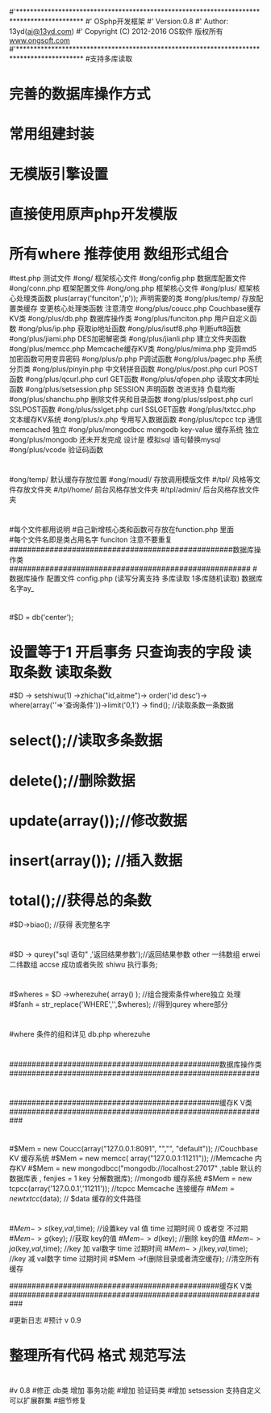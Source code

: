 #'******************************************************************************************
#' OSphp开发框架
#' Version:0.8
#' Author: 13yd(ai@13yd.com)
#' Copyright (C) 2012-2016 OS软件 版权所有 www.ongsoft.com
#'******************************************************************************************
#支持多库读取
#   完善的数据库操作方式
#   常用组建封装
#   无模版引擎设置
#   直接使用原声php开发模版
#  所有where 推荐使用 数组形式组合
#test.php                   测试文件
#ong/                       框架核心文件
#ong/config.php             数据库配置文件
#ong/conn.php               框架配置文件
#ong/ong.php                框架核心文件
#ong/plus/                  框架核心处理类函数  plus(array('funciton','p')); 声明需要的类
#ong/plus/temp/             存放配置类缓存  变更核心处理类函数 注意清空
#ong/plus/coucc.php         Couchbase缓存KV类
#ong/plus/db.php            数据库操作类
#ong/plus/funciton.php      用户自定义函数
#ong/plus/ip.php            获取ip地址函数
#ong/plus/isutf8.php        判断uft8函数
#ong/plus/jiami.php         DES加密解密类
#ong/plus/jianli.php        建立文件夹函数
#ong/plus/memcc.php         Memcache缓存KV类
#ong/plus/mima.php          变异md5加密函数可用变异密码
#ong/plus/p.php             P调试函数
#ong/plus/pagec.php         系统分页类
#ong/plus/pinyin.php        中文转拼音函数
#ong/plus/post.php          curl POST函数
#ong/plus/qcurl.php         curl GET函数
#ong/plus/qfopen.php        读取文本网址函数
#ong/plus/setsession.php    SESSION 声明函数 改进支持 负载均衡
#ong/plus/shanchu.php       删除文件夹和目录函数
#ong/plus/sslpost.php       curl SSLPOST函数
#ong/plus/sslget.php        curl SSLGET函数
#ong/plus/txtcc.php         文本缓存KV系统
#ong/plus/x.php             专用写入数据函数
#ong/plus/tcpcc           tcp 通信memcached              独立
#ong/plus/mongodbcc       mongodb key-value 缓存系统     独立
#ong/plus/mongodb         还未开发完成 设计是 模拟sql 语句替换mysql 
#ong/plus/vcode           验证码函数
#
#ong/temp/                  默认缓存存放位置
#ong/moudl/                 存放调用模版文件
#/tpl/                      风格等文件存放文件夹
#/tpl/home/                 前台风格存放文件夹
#/tpl/admin/                后台风格存放文件夹
#
#
#每个文件都用说明
#自己新增核心类和函数可存放在function.php 里面  
#每个文件名即是类占用名字 funciton 注意不要重复
##################################################数据库操作类######################################################
#数据库操作  配置文件 config.php  (读写分离支持  多库读取  1多库随机读取)   数据库名字ay_
#
#$D = db('center'); 
#      设置等于1 开启事务    只查询表的字段                                      读取条数          读取条数
#$D ->  setshiwu(1)      ->zhicha("id,aitme")->  order('id desc')->  where(array(''=>'查询条件'))->limit('0,1')  ->  find(); //读取条数一条数据
#													      select();//读取多条数据
#													      delete();//删除数据
#													      update(array());//修改数据
#													      insert(array()); //插入数据
#													       total();//获得总的条数
#$D->biao(); //获得 表完整名字
#
#$D  -> qurey("sql 语句" ,'返回结果参数');//返回结果参数 other 一纬数组  erwei 二纬数组   accse 成功或者失败  shiwu 执行事务;
#
#
#$wheres = $D  ->wherezuhe( array() );     //组合搜索条件where独立 处理
#$fanh = str_replace('WHERE','',$wheres);  //得到qurey where部分
#
#
#where 条件的组和详见 db.php  wherezuhe 
#
###############################################数据库操作类########################################################
#
#
#
###############################################缓存K V类###########################################################
#
#$Mem = new Coucc(array("127.0.0.1:8091", "","", "default"));  //Couchbase KV 缓存系统
#$Mem = new memcc( array("127.0.0.1:11211"));  //Memcache 内存KV
#$Mem = new mongodbcc("mongodb://localhost:27017" ,table 默认的数据库表 , fenjies = 1 key 分解数据库);   //mongodb 缓存系统
#$Mem = new tcpcc(array('127.0.0.1','11211'));  //tcpcc Memcache 连接缓存
#$Mem = new txtcc($data);  // $data 缓存的文件路径
#
#$Mem ->s($key,$val,$time);   //设置key val 值  time 过期时间 0 或者空 不过期
#$Mem ->g($key);  //获取 key的值 
#$Mem ->d($key);  //删除 key的值 
#$Mem ->ja($key,$val,$time); //key  加  val数字  time 过期时间
#$Mem ->j ($key,$val,$time); //key  减  val数字  time 过期时间
#$Mem ->f(删除目录或者清空缓存); //清空所有缓存

###############################################缓存K V类########################################################### 

#更新日志
#预计 v 0.9
# 整理所有代码 格式 规范写法
#
#v 0.8
#修正 db类 增加 事务功能
#增加 验证码类
#增加 setsession  支持自定义  可以扩展群集
#细节修复